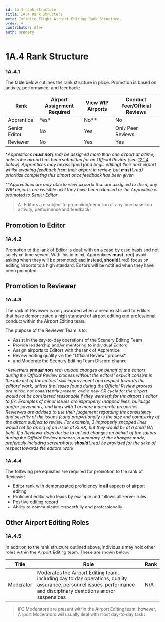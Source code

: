 ```yaml
---
id: 1a.4-rank-structure
title: 1A.4 Rank Structure
meta: Infinite Flight Airport Editing Rank Structure.
order: 4
contributor: Alex
auth: scenery
---
```


# 1A.4  Rank Structure

 

### 1A.4.1    

The table below outlines the rank structure in place. Promotion is based on activity, performance, and feedback:

 

| Rank          | Airport Assignment Required | View WIP Airports | Conduct Peer/Official Reviews |
| ------------- | --------------------------- | ----------------- | ----------------------------- |
| Apprentice    | Yes*                        | No**              | No                            |
| Senior Editor | No                          | Yes               | Only Peer Reviews             |
| Reviewer      | No                          | Yes               | Yes                           |

**Apprentices **must not**{.red} be assigned more than one airport at a time, unless the airport has been submitted for an Official Review *(see [12.1.4](/guide/scenery-editor-manual/12.-review-and-release/12.1-review-and-release-process#12.1.4) below)*. Apprentices may be assigned (and begin editing) their next airport whilst awaiting feedback from their airport in review, but **must**{.red} prioritize completing this airport once feedback has been given*



***Apprentices are only able to view airports that are assigned to them, any WIP airports are invisible until they have been released or the Apprentice is promoted to Senior Editor*



> All Editors are subject to promotion/demotion at any time based on activity, performance and feedback!



## Promotion to Editor

### 1A.4.2

Promotion to the rank of Editor is dealt with on a case by case basis and not solely on time served. With this in mind, Apprentices **must**{.red} avoid asking when they will be promoted; and instead, **should**{.red} focus on editing airports to a high standard. Editors will be notified when they have been promoted.



## Promotion to Reviewer 

### 1A.4.3

The rank of Reviewer is only awarded when a need exists and to Editors that have demonstrated a high standard of airport editing and professional conduct within the Airport Editing team.



The purpose of the Reviewer Team is to:

- Assist in the day-to-day operations of the Scenery Editing Team
- Provide leadership and/or mentoring to individual Editors
- Assign airports to Editors with the rank of Apprentice 
- Review editing quality via the "Official Review" process*
- and Moderate the Scenery Editing Team Discord channel



**Reviewers **should not**{.red} upload changes on behalf of the editors during the Official Review process without the editors' explicit consent in the interest of the editors' skill improvement and respect towards the editors' work, unless the issues found during the Official Review process are minor, not consistently present, and a new OR cycle for the airport would not be considered reasonable if they were left for the airport's editor to fix. Examples of minor issues are improperly snapped lines, buildings and/or pavements, and lines with 1 or more inaccurate properties. Reviewers are advised to use their judgement regarding the consistency and severity of the issues found proportionally to the size and complexity of the airport subject to review. For example, 3 improperly snapped lines would not be as big of an issue at KLAX, but they would be at a small GA field. If a Reviewer does decide to upload changes on behalf of the editors during the Official Review process, a summary of the changes made, preferably including screenshots, **should**{.red} be provided for the sake of respect towards the editors' work.*



### 1A.4.4

The following prerequisites are required for promotion to the rank of Reviewer:



- Editor rank with demonstrated proficiency in **all** aspects of airport editing
- Proficient editor who leads by example and follows all server rules
- Positive editing record
- Ability to communicate respectfully and professionally



## Other Airport Editing Roles

### 1A.4.5

In addition to the rank structure outlined above, individuals may hold other roles within the Airport Editing team. These are shown below:



| Title     | Role                                                         | Rank |
| --------- | ------------------------------------------------------------ | ---- |
| Moderator | Moderates the Airport Editing team, including day to day operations, quality assurance, personnel issues, performance and disciplinary demotions and/or suspensions | N/A  |



> IFC Moderators are present within the Airport Editing team; however, Airport Moderators will usually deal with most day-to-day tasks